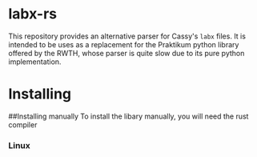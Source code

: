 # labx-rs
This repository provides an alternative parser for Cassy's `labx` files. It is intended to be uses as a replacement for the Praktikum python library offered by the RWTH, whose parser is quite slow due to its pure python implementation.

# Installing

##Installing manually
To install the libary manually, you will need the rust compiler
### Linux
